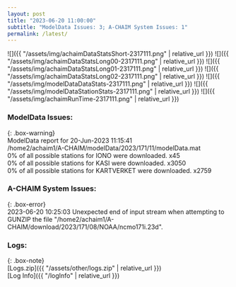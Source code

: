 ```yaml
---
layout: post
title: "2023-06-20 11:00:00"
subtitle: "ModelData Issues: 3; A-CHAIM System Issues: 1"
permalink: /latest/
---
```


![]({{ "/assets/img/achaimDataStatsShort-2317111.png" | relative_url }})
![]({{ "/assets/img/achaimDataStatsLong00-2317111.png" | relative_url }})
![]({{ "/assets/img/achaimDataStatsLong01-2317111.png" | relative_url }})
![]({{ "/assets/img/achaimDataStatsLong02-2317111.png" | relative_url }})
![]({{ "/assets/img/modelDataDataStats-2317111.png" | relative_url }})
![]({{ "/assets/img/modelDataStationStats-2317111.png" | relative_url }})
![]({{ "/assets/img/achaimRunTime-2317111.png" | relative_url }})


### ModelData Issues:  
  
{: .box-warning}  
 ModelData report for 20-Jun-2023 11:15:41   
 /home2/achaim1/A-CHAIM/modelData/2023/171/11/modelData.mat   
 0% of all possible stations for IONO were downloaded. x45   
 0% of all possible stations for KASI were downloaded. x3050   
 0% of all possible stations for KARTVERKET were downloaded. x2759   
  
### A-CHAIM System Issues:  
  
{: .box-error}  
2023-06-20 10:25:03 Unexpected end of input stream when attempting to GUNZIP the file "/home2/achaim1/A-CHAIM/download/2023/171/08/NOAA/ncmo171i.23d".  

### Logs:  
  
{: .box-note}  
[Logs.zip]({{ "/assets/other/logs.zip" | relative_url }})  
[Log Info]({{ "/logInfo" | relative_url }})  
